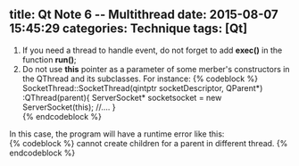 title: Qt Note 6 -- Multithread
date: 2015-08-07 15:45:29
categories: Technique
tags: [Qt]
---

1. If you need a thread to handle event, do not forget to add **exec()** in the function **run()**;
2. Do not use **this** pointer as a parameter of some merber's constructors in the QThread and its subclasses. For instance:
{% codeblock %}	
SocketThread::SocketThread(qintptr socketDescriptor, QParent*)
	:QThread(parent){
	ServerSocket* socketsocket = new ServerSocket(this);
	//....
}  
{% endcodeblock %}

In this case, the program will have a runtime error like this: 	
{% codeblock %}	
	cannot create children for a parent in different thread.
{% endcodeblock %}	

